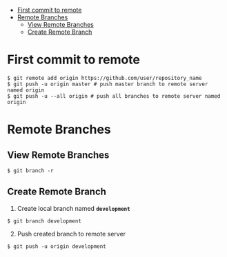 * [First commit to remote](#first-commit-to-remote)
* [Remote Branches](#remote-branches)
  * [View Remote Branches](#view-remote-branches)
  * [Create Remote Branch](#create-remote-branch)
# First commit to remote
```shell
$ git remote add origin https://github.com/user/repository_name
$ git push -u origin master # push master branch to remote server named origin
$ git push -u --all origin # push all branches to remote server named origin
```
# Remote Branches
## View Remote Branches
```shell
$ git branch -r
```
## Create Remote Branch
1. Create local branch named **`development`**
```shell
$ git branch development
```
2. Push created branch to remote server
```shell
$ git push -u origin development
```
